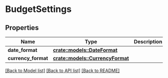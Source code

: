 # BudgetSettings

## Properties

Name | Type | Description | Notes
------------ | ------------- | ------------- | -------------
**date_format** | [**crate::models::DateFormat**](DateFormat.md) |  | 
**currency_format** | [**crate::models::CurrencyFormat**](CurrencyFormat.md) |  | 

[[Back to Model list]](../README.md#documentation-for-models) [[Back to API list]](../README.md#documentation-for-api-endpoints) [[Back to README]](../README.md)



